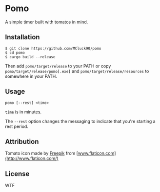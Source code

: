 # Pomo

A simple timer built with tomatos in mind.

## Installation

```
$ git clone https://github.com/MCluck90/pomo
$ cd pomo
$ cargo build --release
```

Then add `pomo/target/release` to your PATH or copy `pomo/target/release/pomo[.exe]` and `pomo/target/release/resources`
to somewhere in your PATH.

## Usage

```shell
pomo [--rest] <time>
```

`time` is in minutes.

The `--rest` option changes the messaging to indicate that you're starting a rest period.

## Attribution

Tomato icon made by [Freepik](https://www.flaticon.com/authors/freepik) from [www.flaticon.com](http://www.flaticon.com/)

## License

WTF

